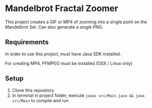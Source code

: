 # Mandelbrot Fractal Zoomer

This project creates a GIF or MP4 of zooming into a single point on the Mandelbrot Set.  Can also generate a single PNG.

## Requirements

In order to use this project, must have Java SDK installed.

For creating MP4, FFMPEG must be installed (OSX / Linux only)

## Setup

1. Clone this repository
2. In terminal in project folder, execute `javac src/Main.java && java src/Main` to compile and run

